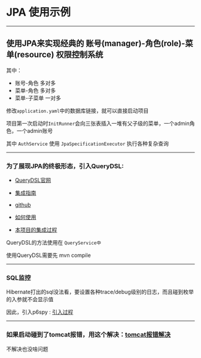# JPA 使用示例

---

## 使用JPA来实现经典的 账号(manager)-角色(role)-菜单(resource) 权限控制系统
其中：
* 账号-角色 多对多
* 菜单-角色 多对多
* 菜单-子菜单 一对多

修改```application.yaml```中的数据库链接，就可以直接启动项目

项目第一次启动时```InitRunner```会向三张表插入一堆有父子级的菜单，一个admin角色，一个admin账号

其中 ```AuthService``` 使用 ```JpaSpecificationExecutor``` 执行各种复杂查询

---

### 为了展现JPA的终极形态，引入QueryDSL:

* [QueryDSL官网](http://www.querydsl.com/)

* [集成指南](http://www.querydsl.com/static/querydsl/latest/reference/html/ch02.html#jpa_integration)

* [github](https://github.com/querydsl/querydsl)

* [如何使用](https://blog.csdn.net/phapha1996/article/details/83614975)

* [本项目的集成过程](./QueryDSL使用指南.md)

QueryDSL的方法使用在 ```QueryService中```

使用QueryDSL需要先 mvn compile

---
### SQL监控

Hibernate打出的sql没法看，要设置各种trace/debug级别的日志，而且碰到枚举的入参就不会显示值

因此，引入p6spy : [引入过程](./SQL监控.md)

---

### 如果启动碰到了tomcat报错，用这个解决：[tomcat报错解决](./Tomcat报错.md)

不解决也没啥问题